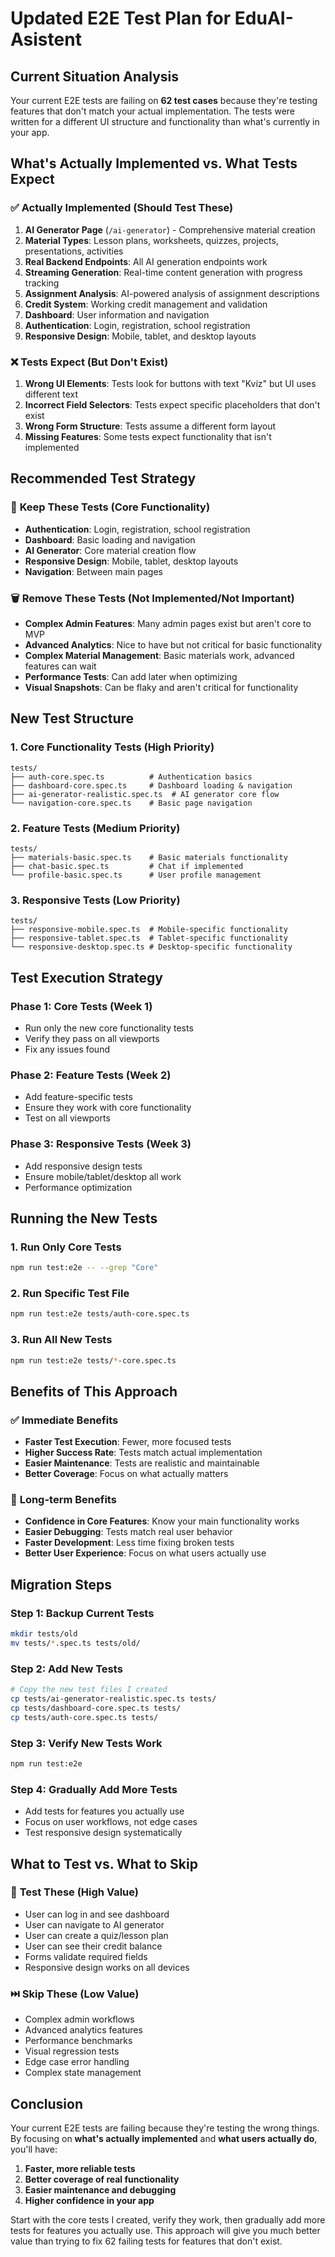 # Updated E2E Test Plan for EduAI-Asistent

## Current Situation Analysis

Your current E2E tests are failing on **62 test cases** because they're testing features that don't match your actual implementation. The tests were written for a different UI structure and functionality than what's currently in your app.

## What's Actually Implemented vs. What Tests Expect

### ✅ **Actually Implemented (Should Test These)**
1. **AI Generator Page** (`/ai-generator`) - Comprehensive material creation
2. **Material Types**: Lesson plans, worksheets, quizzes, projects, presentations, activities
3. **Real Backend Endpoints**: All AI generation endpoints work
4. **Streaming Generation**: Real-time content generation with progress tracking
5. **Assignment Analysis**: AI-powered analysis of assignment descriptions
6. **Credit System**: Working credit management and validation
7. **Dashboard**: User information and navigation
8. **Authentication**: Login, registration, school registration
9. **Responsive Design**: Mobile, tablet, and desktop layouts

### ❌ **Tests Expect (But Don't Exist)**
1. **Wrong UI Elements**: Tests look for buttons with text "Kvíz" but UI uses different text
2. **Incorrect Field Selectors**: Tests expect specific placeholders that don't exist
3. **Wrong Form Structure**: Tests assume a different form layout
4. **Missing Features**: Some tests expect functionality that isn't implemented

## Recommended Test Strategy

### 🎯 **Keep These Tests (Core Functionality)**
- **Authentication**: Login, registration, school registration
- **Dashboard**: Basic loading and navigation
- **AI Generator**: Core material creation flow
- **Responsive Design**: Mobile, tablet, desktop layouts
- **Navigation**: Between main pages

### 🗑️ **Remove These Tests (Not Implemented/Not Important)**
- **Complex Admin Features**: Many admin pages exist but aren't core to MVP
- **Advanced Analytics**: Nice to have but not critical for basic functionality
- **Complex Material Management**: Basic materials work, advanced features can wait
- **Performance Tests**: Can add later when optimizing
- **Visual Snapshots**: Can be flaky and aren't critical for functionality

## New Test Structure

### 1. **Core Functionality Tests** (High Priority)
```
tests/
├── auth-core.spec.ts          # Authentication basics
├── dashboard-core.spec.ts     # Dashboard loading & navigation
├── ai-generator-realistic.spec.ts  # AI generator core flow
└── navigation-core.spec.ts    # Basic page navigation
```

### 2. **Feature Tests** (Medium Priority)
```
tests/
├── materials-basic.spec.ts    # Basic materials functionality
├── chat-basic.spec.ts         # Chat if implemented
└── profile-basic.spec.ts      # User profile management
```

### 3. **Responsive Tests** (Low Priority)
```
tests/
├── responsive-mobile.spec.ts  # Mobile-specific functionality
├── responsive-tablet.spec.ts  # Tablet-specific functionality
└── responsive-desktop.spec.ts # Desktop-specific functionality
```

## Test Execution Strategy

### Phase 1: Core Tests (Week 1)
- Run only the new core functionality tests
- Verify they pass on all viewports
- Fix any issues found

### Phase 2: Feature Tests (Week 2)
- Add feature-specific tests
- Ensure they work with core functionality
- Test on all viewports

### Phase 3: Responsive Tests (Week 3)
- Add responsive design tests
- Ensure mobile/tablet/desktop all work
- Performance optimization

## Running the New Tests

### 1. **Run Only Core Tests**
```bash
npm run test:e2e -- --grep "Core"
```

### 2. **Run Specific Test File**
```bash
npm run test:e2e tests/auth-core.spec.ts
```

### 3. **Run All New Tests**
```bash
npm run test:e2e tests/*-core.spec.ts
```

## Benefits of This Approach

### ✅ **Immediate Benefits**
- **Faster Test Execution**: Fewer, more focused tests
- **Higher Success Rate**: Tests match actual implementation
- **Easier Maintenance**: Tests are realistic and maintainable
- **Better Coverage**: Focus on what actually matters

### 🚀 **Long-term Benefits**
- **Confidence in Core Features**: Know your main functionality works
- **Easier Debugging**: Tests match real user behavior
- **Faster Development**: Less time fixing broken tests
- **Better User Experience**: Focus on what users actually use

## Migration Steps

### Step 1: Backup Current Tests
```bash
mkdir tests/old
mv tests/*.spec.ts tests/old/
```

### Step 2: Add New Tests
```bash
# Copy the new test files I created
cp tests/ai-generator-realistic.spec.ts tests/
cp tests/dashboard-core.spec.ts tests/
cp tests/auth-core.spec.ts tests/
```

### Step 3: Verify New Tests Work
```bash
npm run test:e2e
```

### Step 4: Gradually Add More Tests
- Add tests for features you actually use
- Focus on user workflows, not edge cases
- Test responsive design systematically

## What to Test vs. What to Skip

### 🎯 **Test These (High Value)**
- User can log in and see dashboard
- User can navigate to AI generator
- User can create a quiz/lesson plan
- User can see their credit balance
- Forms validate required fields
- Responsive design works on all devices

### ⏭️ **Skip These (Low Value)**
- Complex admin workflows
- Advanced analytics features
- Performance benchmarks
- Visual regression tests
- Edge case error handling
- Complex state management

## Conclusion

Your current E2E tests are failing because they're testing the wrong things. By focusing on **what's actually implemented** and **what users actually do**, you'll have:

1. **Faster, more reliable tests**
2. **Better coverage of real functionality**
3. **Easier maintenance and debugging**
4. **Higher confidence in your app**

Start with the core tests I created, verify they work, then gradually add more tests for features you actually use. This approach will give you much better value than trying to fix 62 failing tests for features that don't exist.
